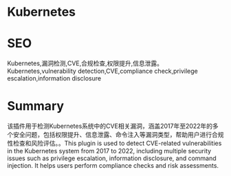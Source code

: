 # Kubernetes
# SEO
Kubernetes,漏洞检测,CVE,合规检查,权限提升,信息泄露。Kubernetes,vulnerability detection,CVE,compliance check,privilege escalation,information disclosure
# Summary
该插件用于检测Kubernetes系统中的CVE相关漏洞，涵盖2017年至2022年的多个安全问题，包括权限提升、信息泄露、命令注入等漏洞类型，帮助用户进行合规性检查和风险评估。。This plugin is used to detect CVE-related vulnerabilities in the Kubernetes system from 2017 to 2022, including multiple security issues such as privilege escalation, information disclosure, and command injection. It helps users perform compliance checks and risk assessments.

